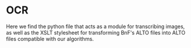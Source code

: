 # OCR

Here we find the python file that acts as a module for transcribing images, as well as the XSLT stylesheet for transforming BnF's ALTO files into ALTO files compatible with our algorithms. 